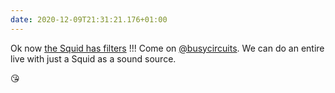 ```yaml
---
date: 2020-12-09T21:31:21.176+01:00
---
```

Ok now [the Squid has filters](https://www.youtube.com/watch?v=x-6tj9maarc) !!! 
Come on [@busycircuits](https://twitter.com/busycircuits). We can do an entire live with just a Squid as a sound source.

😘
